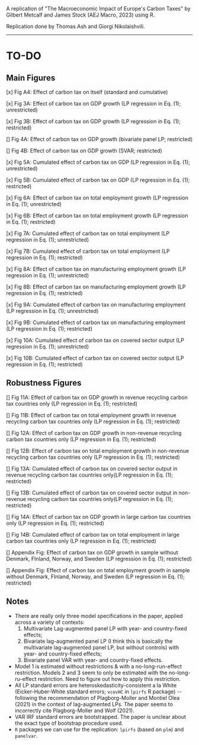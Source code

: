 A replication of "The Macroeconomic Impact of Europe's Carbon Taxes" by Gilbert Metcalf and James Stock (AEJ Macro, 2023) using R.

Replication done by Thomas Ash and Giorgi Nikolaishvili.

---

# TO-DO

## Main Figures

[x] Fig A4: Effect of carbon tax on itself (standard and cumulative)

[x] Fig 3A: Effect of carbon tax on GDP growth (LP regression in Eq. (1); unrestricted)

[x] Fig 3B: Effect of carbon tax on GDP growth (LP regression in Eq. (1); restricted)

[] Fig 4A: Effect of carbon tax on GDP growth (bivariate panel LP; restricted)

[] Fig 4B: Effect of carbon tax on GDP growth (SVAR; restricted)

[x] Fig 5A: Cumulated effect of carbon tax on GDP (LP regression in Eq. (1); unrestricted)

[x] Fig 5B: Cumulated effect of carbon tax on GDP (LP regression in Eq. (1); restricted)

[x] Fig 6A: Effect of carbon tax on total employment growth (LP regression in Eq. (1); unrestricted)

[x] Fig 6B: Effect of carbon tax on total employment growth (LP regression in Eq. (1); restricted)

[x] Fig 7A: Cumulated effect of carbon tax on total employment (LP regression in Eq. (1); unrestricted)

[x] Fig 7B: Cumulated effect of carbon tax on total employment (LP regression in Eq. (1); restricted)

[x] Fig 8A: Effect of carbon tax on manufacturing employment growth (LP regression in Eq. (1); unrestricted)

[x] Fig 8B: Effect of carbon tax on manufacturing employment growth (LP regression in Eq. (1); restricted)

[x] Fig 9A: Cumulated effect of carbon tax on manufacturing employment (LP regression in Eq. (1); unrestricted)

[x] Fig 9B: Cumulated effect of carbon tax on manufacturing employment (LP regression in Eq. (1); restricted)

[x] Fig 10A: Cumulated effect of carbon tax on covered sector output (LP regression in Eq. (1); unrestricted)

[x] Fig 10B: Cumulated effect of carbon tax on covered sector output (LP regression in Eq. (1); restricted)

## Robustness Figures

[] Fig 11A: Effect of carbon tax on GDP growth in revenue recycling carbon tax countries only (LP regression in Eq. (1); restricted)

[] Fig 11B: Effect of carbon tax on total employment growth in revenue recycling carbon tax countries only (LP regression in Eq. (1); restricted)

[] Fig 12A: Effect of carbon tax on GDP growth in non-revenue recycling carbon tax countries only (LP regression in Eq. (1); restricted)

[] Fig 12B: Effect of carbon tax on total employment growth in non-revenue recycling carbon tax countries only (LP regression in Eq. (1); restricted)

[] Fig 13A: Cumulated effect of carbon tax on covered sector output in revenue recycling carbon tax countries only(LP regression in Eq. (1); restricted)

[] Fig 13B: Cumulated effect of carbon tax on covered sector output in non-revenue recycling carbon tax countries only(LP regression in Eq. (1); restricted)

[] Fig 14A: Effect of carbon tax on GDP growth in large carbon tax countries only (LP regression in Eq. (1); restricted)

[] Fig 14B: Cumulated effect of carbon tax on total employment in large carbon tax countries only (LP regression in Eq. (1); restricted)

[] Appendix Fig: Effect of carbon tax on GDP growth in sample without Denmark, FInland, Norway, and Sweden (LP regression in Eq. (1); restricted)

[] Appendix Fig: Effect of carbon tax on total employment growth in sample without Denmark, FInland, Norway, and Sweden (LP regression in Eq. (1); restricted)

## Notes

- There are really only three model specifications in the paper, applied across a variety of contexts:
  1. Multivariate Lag-augmented panel LP with year- and country-fixed effects;
  2. Bivariate lag-augmented panel LP (I think this is basically the multivariate lag-augmented panel LP, but without controls) with year- and country-fixed effects;
  3. Bivariate panel VAR with year- and country-fixed effects.
- Model 1 is estimated without restrictions & with a no-long-run-effect restriction. Models 2 and 3 seem to only be estimated with the no-long-ru-effect restriction. Need to figure out how to apply this restriction.
- All LP standard errors are heteroskedasticity-consistent a la White (Eicker-Huber-White standard errors; `vcovHC` in `lpirfs` R package) -- following the recommendation of Plagborg-Moller and Montiel Olea (2021) in the context of lag-augmented LPs. The paper seems to incorrectly cite Plagborg-Moller and Wolf (2021).
- VAR IRF standard errors are bootstrapped. The paper is unclear about the exact type of bootstrap procedure used.
- `R` packages we can use for the replication: `lpirfs` (based on `plm`) and `panelvar`. 
